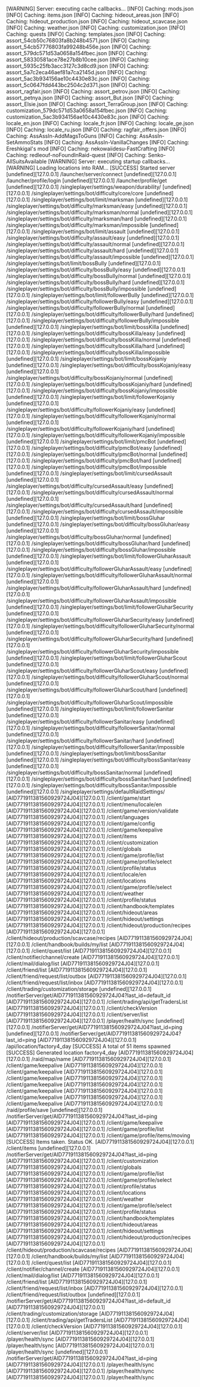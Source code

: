 [WARNING] Server: executing cache callbacks...
[INFO] Caching: mods.json
[INFO] Caching: items.json
[INFO] Caching: hideout_areas.json
[INFO] Caching: hideout_production.json
[INFO] Caching: hideout_scavcase.json
[INFO] Caching: weather.json
[INFO] Caching: customization.json
[INFO] Caching: quests
[INFO] Caching: templates.json
[INFO] Caching: assort_54cb50c76803fa8b248b4571.json
[INFO] Caching: assort_54cb57776803fa99248b456e.json
[INFO] Caching: assort_579dc571d53a0658a154fbec.json
[INFO] Caching: assort_58330581ace78e27b8b10cee.json
[INFO] Caching: assort_5935c25fb3acc3127c3d8cd9.json
[INFO] Caching: assort_5a7c2eca46aef81a7ca2145d.json
[INFO] Caching: assort_5ac3b934156ae10c4430e83c.json
[INFO] Caching: assort_5c0647fdd443bc2504c2d371.json
[INFO] Caching: assort_ragfair.json
[INFO] Caching: assort_petrov.json
[INFO] Caching: assort_petnya.json
[INFO] Caching: assort_But.json
[INFO] Caching: assort_Elsie.json
[INFO] Caching: assort_TerraGroup.json
[INFO] Caching: customization_579dc571d53a0658a154fbec.json
[INFO] Caching: customization_5ac3b934156ae10c4430e83c.json
[INFO] Caching: locale_en.json
[INFO] Caching: locale_fr.json
[INFO] Caching: locale_ge.json
[INFO] Caching: locale_ru.json
[INFO] Caching: ragfair_offers.json
[INFO] Caching: AssAssIn-AddMagsToGuns
[INFO] Caching: AssAssIn-SetAmmoStats
[INFO] Caching: AssAssIn-VanillaChanges
[INFO] Caching: Ereshkigal's mod
[INFO] Caching: nekowaiidesu-FastCrafting
[INFO] Caching: redleouf-noFoundInRaid-quest
[INFO] Caching: Senko-AllSuitsAvailable
[WARNING] Server: executing startup callbacks...
[WARNING] Loading locations into RAM...
[SUCCESS] Started server
[undefined][127.0.0.1] /launcher/server/connect
[undefined][127.0.0.1] /launcher/profile/login
[undefined][127.0.0.1] /launcher/profile/get
[undefined][127.0.0.1] /singleplayer/settings/weapon/durability/
[undefined][127.0.0.1] /singleplayer/settings/bot/difficulty/core/core
[undefined][127.0.0.1] /singleplayer/settings/bot/limit/marksman
[undefined][127.0.0.1] /singleplayer/settings/bot/difficulty/marksman/easy
[undefined][127.0.0.1] /singleplayer/settings/bot/difficulty/marksman/normal
[undefined][127.0.0.1] /singleplayer/settings/bot/difficulty/marksman/hard
[undefined][127.0.0.1] /singleplayer/settings/bot/difficulty/marksman/impossible
[undefined][127.0.0.1] /singleplayer/settings/bot/limit/assault
[undefined][127.0.0.1] /singleplayer/settings/bot/difficulty/assault/easy
[undefined][127.0.0.1] /singleplayer/settings/bot/difficulty/assault/normal
[undefined][127.0.0.1] /singleplayer/settings/bot/difficulty/assault/hard
[undefined][127.0.0.1] /singleplayer/settings/bot/difficulty/assault/impossible
[undefined][127.0.0.1] /singleplayer/settings/bot/limit/bossBully
[undefined][127.0.0.1] /singleplayer/settings/bot/difficulty/bossBully/easy
[undefined][127.0.0.1] /singleplayer/settings/bot/difficulty/bossBully/normal
[undefined][127.0.0.1] /singleplayer/settings/bot/difficulty/bossBully/hard
[undefined][127.0.0.1] /singleplayer/settings/bot/difficulty/bossBully/impossible
[undefined][127.0.0.1] /singleplayer/settings/bot/limit/followerBully
[undefined][127.0.0.1] /singleplayer/settings/bot/difficulty/followerBully/easy
[undefined][127.0.0.1] /singleplayer/settings/bot/difficulty/followerBully/normal
[undefined][127.0.0.1] /singleplayer/settings/bot/difficulty/followerBully/hard
[undefined][127.0.0.1] /singleplayer/settings/bot/difficulty/followerBully/impossible
[undefined][127.0.0.1] /singleplayer/settings/bot/limit/bossKilla
[undefined][127.0.0.1] /singleplayer/settings/bot/difficulty/bossKilla/easy
[undefined][127.0.0.1] /singleplayer/settings/bot/difficulty/bossKilla/normal
[undefined][127.0.0.1] /singleplayer/settings/bot/difficulty/bossKilla/hard
[undefined][127.0.0.1] /singleplayer/settings/bot/difficulty/bossKilla/impossible
[undefined][127.0.0.1] /singleplayer/settings/bot/limit/bossKojaniy
[undefined][127.0.0.1] /singleplayer/settings/bot/difficulty/bossKojaniy/easy
[undefined][127.0.0.1] /singleplayer/settings/bot/difficulty/bossKojaniy/normal
[undefined][127.0.0.1] /singleplayer/settings/bot/difficulty/bossKojaniy/hard
[undefined][127.0.0.1] /singleplayer/settings/bot/difficulty/bossKojaniy/impossible
[undefined][127.0.0.1] /singleplayer/settings/bot/limit/followerKojaniy
[undefined][127.0.0.1] /singleplayer/settings/bot/difficulty/followerKojaniy/easy
[undefined][127.0.0.1] /singleplayer/settings/bot/difficulty/followerKojaniy/normal
[undefined][127.0.0.1] /singleplayer/settings/bot/difficulty/followerKojaniy/hard
[undefined][127.0.0.1] /singleplayer/settings/bot/difficulty/followerKojaniy/impossible
[undefined][127.0.0.1] /singleplayer/settings/bot/limit/pmcBot
[undefined][127.0.0.1] /singleplayer/settings/bot/difficulty/pmcBot/easy
[undefined][127.0.0.1] /singleplayer/settings/bot/difficulty/pmcBot/normal
[undefined][127.0.0.1] /singleplayer/settings/bot/difficulty/pmcBot/hard
[undefined][127.0.0.1] /singleplayer/settings/bot/difficulty/pmcBot/impossible
[undefined][127.0.0.1] /singleplayer/settings/bot/limit/cursedAssault
[undefined][127.0.0.1] /singleplayer/settings/bot/difficulty/cursedAssault/easy
[undefined][127.0.0.1] /singleplayer/settings/bot/difficulty/cursedAssault/normal
[undefined][127.0.0.1] /singleplayer/settings/bot/difficulty/cursedAssault/hard
[undefined][127.0.0.1] /singleplayer/settings/bot/difficulty/cursedAssault/impossible
[undefined][127.0.0.1] /singleplayer/settings/bot/limit/bossGluhar
[undefined][127.0.0.1] /singleplayer/settings/bot/difficulty/bossGluhar/easy
[undefined][127.0.0.1] /singleplayer/settings/bot/difficulty/bossGluhar/normal
[undefined][127.0.0.1] /singleplayer/settings/bot/difficulty/bossGluhar/hard
[undefined][127.0.0.1] /singleplayer/settings/bot/difficulty/bossGluhar/impossible
[undefined][127.0.0.1] /singleplayer/settings/bot/limit/followerGluharAssault
[undefined][127.0.0.1] /singleplayer/settings/bot/difficulty/followerGluharAssault/easy
[undefined][127.0.0.1] /singleplayer/settings/bot/difficulty/followerGluharAssault/normal
[undefined][127.0.0.1] /singleplayer/settings/bot/difficulty/followerGluharAssault/hard
[undefined][127.0.0.1] /singleplayer/settings/bot/difficulty/followerGluharAssault/impossible
[undefined][127.0.0.1] /singleplayer/settings/bot/limit/followerGluharSecurity
[undefined][127.0.0.1] /singleplayer/settings/bot/difficulty/followerGluharSecurity/easy
[undefined][127.0.0.1] /singleplayer/settings/bot/difficulty/followerGluharSecurity/normal
[undefined][127.0.0.1] /singleplayer/settings/bot/difficulty/followerGluharSecurity/hard
[undefined][127.0.0.1] /singleplayer/settings/bot/difficulty/followerGluharSecurity/impossible
[undefined][127.0.0.1] /singleplayer/settings/bot/limit/followerGluharScout
[undefined][127.0.0.1] /singleplayer/settings/bot/difficulty/followerGluharScout/easy
[undefined][127.0.0.1] /singleplayer/settings/bot/difficulty/followerGluharScout/normal
[undefined][127.0.0.1] /singleplayer/settings/bot/difficulty/followerGluharScout/hard
[undefined][127.0.0.1] /singleplayer/settings/bot/difficulty/followerGluharScout/impossible
[undefined][127.0.0.1] /singleplayer/settings/bot/limit/followerSanitar
[undefined][127.0.0.1] /singleplayer/settings/bot/difficulty/followerSanitar/easy
[undefined][127.0.0.1] /singleplayer/settings/bot/difficulty/followerSanitar/normal
[undefined][127.0.0.1] /singleplayer/settings/bot/difficulty/followerSanitar/hard
[undefined][127.0.0.1] /singleplayer/settings/bot/difficulty/followerSanitar/impossible
[undefined][127.0.0.1] /singleplayer/settings/bot/limit/bossSanitar
[undefined][127.0.0.1] /singleplayer/settings/bot/difficulty/bossSanitar/easy
[undefined][127.0.0.1] /singleplayer/settings/bot/difficulty/bossSanitar/normal
[undefined][127.0.0.1] /singleplayer/settings/bot/difficulty/bossSanitar/hard
[undefined][127.0.0.1] /singleplayer/settings/bot/difficulty/bossSanitar/impossible
[undefined][127.0.0.1] /singleplayer/settings/defaultRaidSettings/
[AID771911381560929724J04][127.0.0.1] /client/game/start
[AID771911381560929724J04][127.0.0.1] /client/menu/locale/en
[AID771911381560929724J04][127.0.0.1] /client/game/version/validate
[AID771911381560929724J04][127.0.0.1] /client/languages
[AID771911381560929724J04][127.0.0.1] /client/game/config
[AID771911381560929724J04][127.0.0.1] /client/game/keepalive
[AID771911381560929724J04][127.0.0.1] /client/items
[AID771911381560929724J04][127.0.0.1] /client/customization
[AID771911381560929724J04][127.0.0.1] /client/globals
[AID771911381560929724J04][127.0.0.1] /client/game/profile/list
[AID771911381560929724J04][127.0.0.1] /client/game/profile/select
[AID771911381560929724J04][127.0.0.1] /client/profile/status
[AID771911381560929724J04][127.0.0.1] /client/locale/en
[AID771911381560929724J04][127.0.0.1] /client/locations
[AID771911381560929724J04][127.0.0.1] /client/game/profile/select
[AID771911381560929724J04][127.0.0.1] /client/weather
[AID771911381560929724J04][127.0.0.1] /client/profile/status
[AID771911381560929724J04][127.0.0.1] /client/handbook/templates
[AID771911381560929724J04][127.0.0.1] /client/hideout/areas
[AID771911381560929724J04][127.0.0.1] /client/hideout/settings
[AID771911381560929724J04][127.0.0.1] /client/hideout/production/recipes
[AID771911381560929724J04][127.0.0.1] /client/hideout/production/scavcase/recipes
[AID771911381560929724J04][127.0.0.1] /client/handbook/builds/my/list
[AID771911381560929724J04][127.0.0.1] /client/quest/list
[AID771911381560929724J04][127.0.0.1] /client/notifier/channel/create
[AID771911381560929724J04][127.0.0.1] /client/mail/dialog/list
[AID771911381560929724J04][127.0.0.1] /client/friend/list
[AID771911381560929724J04][127.0.0.1] /client/friend/request/list/outbox
[AID771911381560929724J04][127.0.0.1] /client/friend/request/list/inbox
[AID771911381560929724J04][127.0.0.1] /client/trading/customization/storage
[undefined][127.0.0.1] /notifierServer/get/AID771911381560929724J04?last_id=default_id
[AID771911381560929724J04][127.0.0.1] /client/trading/api/getTradersList
[AID771911381560929724J04][127.0.0.1] /client/checkVersion
[AID771911381560929724J04][127.0.0.1] /client/server/list
[AID771911381560929724J04][127.0.0.1] /player/health/sync
[undefined][127.0.0.1] /notifierServer/get/AID771911381560929724J04?last_id=ping
[undefined][127.0.0.1] /notifierServer/get/AID771911381560929724J04?last_id=ping
[AID771911381560929724J04][127.0.0.1] /api/location/factory4_day
[SUCCESS] A total of 51 items spawned
[SUCCESS] Generated location factory4_day
[AID771911381560929724J04][127.0.0.1] /raid/map/name
[AID771911381560929724J04][127.0.0.1] /client/game/keepalive
[AID771911381560929724J04][127.0.0.1] /client/game/keepalive
[AID771911381560929724J04][127.0.0.1] /client/game/keepalive
[AID771911381560929724J04][127.0.0.1] /client/game/keepalive
[AID771911381560929724J04][127.0.0.1] /client/game/keepalive
[AID771911381560929724J04][127.0.0.1] /client/game/keepalive
[AID771911381560929724J04][127.0.0.1] /client/game/keepalive
[AID771911381560929724J04][127.0.0.1] /raid/profile/save
[undefined][127.0.0.1] /notifierServer/get/AID771911381560929724J04?last_id=ping
[AID771911381560929724J04][127.0.0.1] /client/game/keepalive
[AID771911381560929724J04][127.0.0.1] /client/game/profile/list
[AID771911381560929724J04][127.0.0.1] /client/game/profile/items/moving
[SUCCESS] Items taken. Status OK.
[AID771911381560929724J04][127.0.0.1] /client/items
[undefined][127.0.0.1] /notifierServer/get/AID771911381560929724J04?last_id=ping
[AID771911381560929724J04][127.0.0.1] /client/customization
[AID771911381560929724J04][127.0.0.1] /client/globals
[AID771911381560929724J04][127.0.0.1] /client/game/profile/list
[AID771911381560929724J04][127.0.0.1] /client/game/profile/select
[AID771911381560929724J04][127.0.0.1] /client/profile/status
[AID771911381560929724J04][127.0.0.1] /client/locations
[AID771911381560929724J04][127.0.0.1] /client/weather
[AID771911381560929724J04][127.0.0.1] /client/game/profile/select
[AID771911381560929724J04][127.0.0.1] /client/profile/status
[AID771911381560929724J04][127.0.0.1] /client/handbook/templates
[AID771911381560929724J04][127.0.0.1] /client/hideout/areas
[AID771911381560929724J04][127.0.0.1] /client/hideout/settings
[AID771911381560929724J04][127.0.0.1] /client/hideout/production/recipes
[AID771911381560929724J04][127.0.0.1] /client/hideout/production/scavcase/recipes
[AID771911381560929724J04][127.0.0.1] /client/handbook/builds/my/list
[AID771911381560929724J04][127.0.0.1] /client/quest/list
[AID771911381560929724J04][127.0.0.1] /client/notifier/channel/create
[AID771911381560929724J04][127.0.0.1] /client/mail/dialog/list
[AID771911381560929724J04][127.0.0.1] /client/friend/list
[AID771911381560929724J04][127.0.0.1] /client/friend/request/list/inbox
[AID771911381560929724J04][127.0.0.1] /client/friend/request/list/outbox
[undefined][127.0.0.1] /notifierServer/get/AID771911381560929724J04?last_id=default_id
[AID771911381560929724J04][127.0.0.1] /client/trading/customization/storage
[AID771911381560929724J04][127.0.0.1] /client/trading/api/getTradersList
[AID771911381560929724J04][127.0.0.1] /client/checkVersion
[AID771911381560929724J04][127.0.0.1] /client/server/list
[AID771911381560929724J04][127.0.0.1] /player/health/sync
[AID771911381560929724J04][127.0.0.1] /player/health/sync
[AID771911381560929724J04][127.0.0.1] /player/health/sync
[undefined][127.0.0.1] /notifierServer/get/AID771911381560929724J04?last_id=ping
[AID771911381560929724J04][127.0.0.1] /player/health/sync
[AID771911381560929724J04][127.0.0.1] /player/health/sync
[AID771911381560929724J04][127.0.0.1] /player/health/sync
